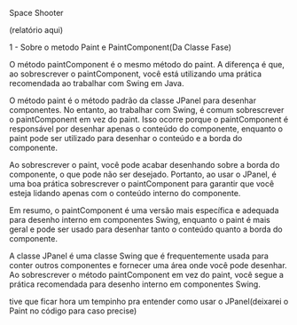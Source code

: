 Space Shooter

(relatório aqui)


1 - Sobre o metodo Paint e PaintComponent(Da Classe Fase)

O método paintComponent é o mesmo método do paint. A diferença é que, ao sobrescrever o paintComponent, você está utilizando uma prática recomendada ao trabalhar com Swing em Java.

O método paint é o método padrão da classe JPanel para desenhar componentes. No entanto, ao trabalhar com Swing, é comum sobrescrever o paintComponent em vez do paint. Isso ocorre porque o paintComponent é responsável por desenhar apenas o conteúdo do componente, enquanto o paint pode ser utilizado para desenhar o conteúdo e a borda do componente.

Ao sobrescrever o paint, você pode acabar desenhando sobre a borda do componente, o que pode não ser desejado. Portanto, ao usar o JPanel, é uma boa prática sobrescrever o paintComponent para garantir que você esteja lidando apenas com o conteúdo interno do componente.

Em resumo, o paintComponent é uma versão mais específica e adequada para desenho interno em componentes Swing, enquanto o paint é mais geral e pode ser usado para desenhar tanto o conteúdo quanto a borda do componente.


A classe JPanel é uma classe Swing que é frequentemente usada para conter outros componentes e fornecer uma área onde você pode desenhar. Ao sobrescrever o método paintComponent em vez do paint, você segue a prática recomendada para desenho interno em componentes Swing.


tive que ficar hora um tempinho pra entender como usar o JPanel(deixarei o Paint no código para caso precise)

